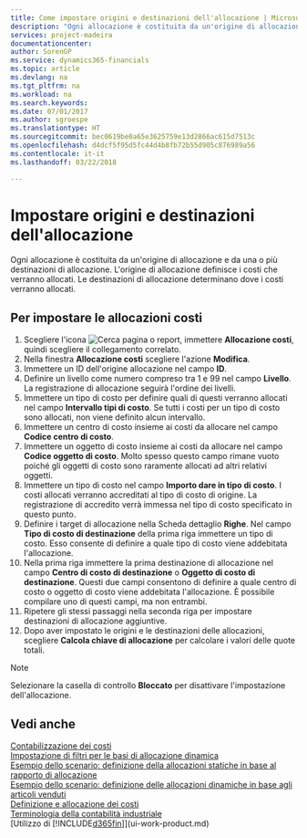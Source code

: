 ```yaml
---
title: Come impostare origini e destinazioni dell'allocazione | Microsoft Docs
description: "Ogni allocazione è costituita da un'origine di allocazione e da una o più destinazioni di allocazione. L'origine di allocazione definisce i costi che verranno allocati. Le destinazioni di allocazione determinano dove i costi verranno allocati."
services: project-madeira
documentationcenter: 
author: SorenGP
ms.service: dynamics365-financials
ms.topic: article
ms.devlang: na
ms.tgt_pltfrm: na
ms.workload: na
ms.search.keywords: 
ms.date: 07/01/2017
ms.author: sgroespe
ms.translationtype: HT
ms.sourcegitcommit: bec0619be0a65e3625759e13d2866ac615d7513c
ms.openlocfilehash: d4dcf5f95d5fc44d4b8fb72b55d905c876989a56
ms.contentlocale: it-it
ms.lasthandoff: 03/22/2018

---
```

# <a name="set-up-allocation-source-and-targets"></a>Impostare origini e destinazioni dell'allocazione
Ogni allocazione è costituita da un'origine di allocazione e da una o più destinazioni di allocazione. L'origine di allocazione definisce i costi che verranno allocati. Le destinazioni di allocazione determinano dove i costi verranno allocati.  

## <a name="to-set-up-cost-allocations"></a>Per impostare le allocazioni costi  
1.  Scegliere l'icona ![Cerca pagina o report](media/ui-search/search_small.png "icona Cerca pagina o report"), immettere **Allocazione costi**, quindi scegliere il collegamento correlato.  
2.  Nella finestra **Allocazione costi** scegliere l'azione **Modifica**.  
3.  Immettere un ID dell'origine allocazione nel campo **ID**.  
4.  Definire un livello come numero compreso tra 1 e 99 nel campo **Livello**. La registrazione di allocazione seguirà l'ordine dei livelli.  
5.  Immettere un tipo di costo per definire quali di questi verranno allocati nel campo **Intervallo tipi di costo**. Se tutti i costi per un tipo di costo sono allocati, non viene definito alcun intervallo.  
6.  Immettere un centro di costo insieme ai costi da allocare nel campo **Codice centro di costo**.  
7.  Immettere un oggetto di costo insieme ai costi da allocare nel campo **Codice oggetto di costo**. Molto spesso questo campo rimane vuoto poiché gli oggetti di costo sono raramente allocati ad altri relativi oggetti.  
8.  Immettere un tipo di costo nel campo **Importo dare in tipo di costo**. I costi allocati verranno accreditati al tipo di costo di origine. La registrazione di accredito verrà immessa nel tipo di costo specificato in questo punto.  
9. Definire i target di allocazione nella Scheda dettaglio **Righe**. Nel campo **Tipo di costo di destinazione** della prima riga immettere un tipo di costo. Esso consente di definire a quale tipo di costo viene addebitata l'allocazione.  
10. Nella prima riga immettere la prima destinazione di allocazione nel campo **Centro di costo di destinazione** o **Oggetto di costo di destinazione**. Questi due campi consentono di definire a quale centro di costo o oggetto di costo viene addebitata l'allocazione. È possibile compilare uno di questi campi, ma non entrambi.  
11. Ripetere gli stessi passaggi nella seconda riga per impostare destinazioni di allocazione aggiuntive.  
12. Dopo aver impostato le origini e le destinazioni delle allocazioni, scegliere **Calcola chiave di allocazione** per calcolare i valori delle quote totali.  

> [!NOTE]  
>  Selezionare la casella di controllo **Bloccato** per disattivare l'impostazione dell'allocazione.  

## <a name="see-also"></a>Vedi anche  
[Contabilizzazione dei costi](finance-manage-cost-accounting.md)  
 [Impostazione di filtri per le basi di allocazione dinamica](finance-setting-filters-for-dynamic-allocation-bases.md)   
 [Esempio dello scenario: definizione della allocazioni statiche in base al rapporto di allocazione](finance-scenario-example-defining-static-allocations-based-on-allocation-ratio.md)   
 [Esempio dello scenario: definizione delle allocazioni dinamiche in base agli articoli venduti](finance-scenario-example-defining-dynamic-allocations-based-on-items-sold.md)   
 [Definizione e allocazione dei costi](finance-define-and-allocate-costs.md)   
 [Terminologia della contabilità industriale](finance-terminology-in-cost-accounting.md)  
 [Utilizzo di [!INCLUDE[d365fin](includes/d365fin_md.md)]](ui-work-product.md)

